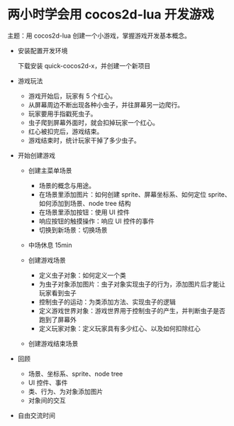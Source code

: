 
# 两小时学会用 cocos2d-lua 开发游戏

主题：用 cocos2d-lua 创建一个小游戏，掌握游戏开发基本概念。


-   安装配置开发环境

    下载安装 quick-cocos2d-x，并创建一个新项目

-   游戏玩法

    -   游戏开始后，玩家有 5 个红心。
    -   从屏幕周边不断出现各种小虫子，并往屏幕另一边爬行。
    -   玩家要用手指戳死虫子。
    -   虫子爬到屏幕外面时，就会扣掉玩家一个红心。
    -   红心被扣完后，游戏结束。
    -   游戏结束时，统计玩家干掉了多少虫子。

-   开始创建游戏

    -   创建主菜单场景

        -   场景的概念与用途。
        -   在场景里添加图片：如何创建 sprite、屏幕坐标系、如何定位 sprite、如何添加到场景、node tree 结构
        -   在场景里添加按钮：使用 UI 控件
        -   响应按钮的触摸操作：响应 UI 控件的事件
        -   切换到新场景：切换场景

    -   中场休息 15min

    -   创建游戏场景

        -   定义虫子对象：如何定义一个类
        -   为虫子对象添加图片：虫子对象实现虫子的行为，添加图片后才能让玩家看到虫子
        -   控制虫子的运动：为类添加方法、实现虫子的逻辑
        -   定义游戏世界对象：游戏世界用于控制虫子的产生，并判断虫子是否跑到了屏幕外
        -   定义玩家对象：定义玩家具有多少红心、以及如何扣除红心

    -   创建游戏结束场景

-   回顾

    -   场景、坐标系、sprite、node tree
    -   UI 控件、事件
    -   类、行为、为对象添加图片
    -   对象间的交互

-   自由交流时间

